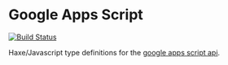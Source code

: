 
# Google Apps Script

[![Build Status](https://travis-ci.org/tong/google-apps-script.svg?branch=master)](https://travis-ci.org/tong/google-apps-script)

Haxe/Javascript type definitions for the [google apps script api](https://developers.google.com/apps-script/).
